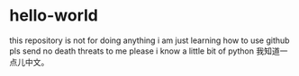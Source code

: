 # hello-world
this repository is not for doing anything
i am just learning how to use github pls send no death threats to me please
i know a little bit of python
我知道一点儿中文。
